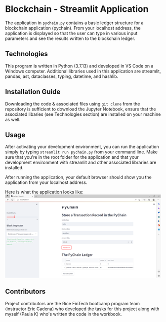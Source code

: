 # Blockchain - Streamlit Application

The application in `pychain.py` contains a basic ledger structure for a blockchain application (pychain). From your localhost address, the application is displayed so that the user can type in various input parameters and see the results written to the blockchain ledger. 

## Technologies

This program is written in Python (3.7.13) and developed in VS Code on a Windows computer. Additional libraries used in this application are streamlit, pandas, ast, dataclasses, typing, datetime, and hashlib.

## Installation Guide

Downloading the code & associated files using `git clone` from the repository is sufficient to download the Jupyter Notebook, ensure that the associated libaries (see Technologies section) are installed on your machine as well.  

## Usage

After activating your development environment, you can run the application simply by typing `streamlit run pychain.py` from your command line. Make sure that you're in the root folder for the application and that your development environment with streamlit and other associated libraries are installed. 

After running the application, your default browser should show you the application from your localhost address.

Here is what the application looks like: 
![Streamlit Application](ApplicationScreenshot.PNG)

## Contributors

Project contributors are the Rice FinTech bootcamp program team (instructor Eric Cadena) who developed the tasks for this project along with myself (Paula K) who's written the code in the workbook.

